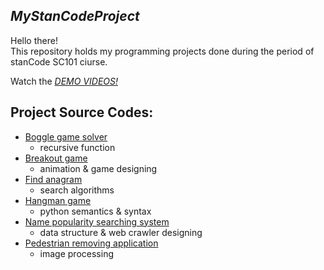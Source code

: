## *MyStanCodeProject* 
Hello there!\
This repository holds my programming projects done during the period of stanCode SC101 ciurse.

Watch the *[DEMO VIDEOS!](https://drive.google.com/drive/folders/1Gi3bn9qPW_gR0ISyGzVPLd5Bztdvd7rF?fbclid=IwAR36BW3v_bHn-Idsh-0_ROSWLwrXOzoervZId25OOzH2LX4b6FCGDfULdDg)*

## Project Source Codes:
* [Boggle game solver](https://github.com/Chun-Po-Wang-1999/MyStanCodeProject/tree/main/StanCode_Projects/boggle_game_solver)
  * recursive function
* [Breakout game](https://github.com/Chun-Po-Wang-1999/MyStanCodeProject/tree/main/StanCode_Projects/breakout_game)
  * animation & game designing
* [Find anagram](https://github.com/Chun-Po-Wang-1999/MyStanCodeProject/tree/main/StanCode_Projects/find_anagram)
  * search algorithms
* [Hangman game](https://github.com/Chun-Po-Wang-1999/MyStanCodeProject/tree/main/StanCode_Projects/hangman_game)
  * python semantics & syntax
* [Name popularity searching system](https://github.com/Chun-Po-Wang-1999/MyStanCodeProject/tree/main/StanCode_Projects/name_popularity_searching_system)
  * data structure & web crawler designing
* [Pedestrian removing application](https://github.com/Chun-Po-Wang-1999/MyStanCodeProject/tree/main/StanCode_Projects/pedestrian_removing_application)
  * image processing

